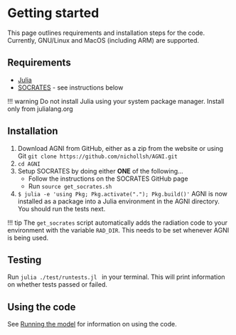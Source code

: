 # Getting started
This page outlines requirements and installation steps for the code. Currently, 
GNU/Linux and MacOS (including ARM) are supported. 

## Requirements
* [Julia](https://julialang.org/downloads/) 
* [SOCRATES](https://github.com/nichollsh/SOCRATES) - see instructions below

!!! warning
    Do not install Julia using your system package manager. Install only from julialang.org

## Installation
1. Download AGNI from GitHub, either as a zip from the website or using Git 
          `git clone https://github.com/nichollsh/AGNI.git`
2. `cd AGNI`
3. Setup SOCRATES by doing either **ONE** of the following...
    - Follow the instructions on the SOCRATES GitHub page   
    - Run `source get_socrates.sh`    
4. `$ julia -e 'using Pkg; Pkg.activate("."); Pkg.build()'`
AGNI is now installed as a package into a Julia environment in the AGNI
directory. You should run the tests next.

!!! tip 
    The `get_socrates` script automatically adds the radiation code to your
    environment with the variable `RAD_DIR`. This needs to be set whenever 
    AGNI is being used.

## Testing
Run `julia ./test/runtests.jl ` in your terminal. This will print information 
on whether tests passed or failed.   

## Using the code
See [Running the model](@ref) for information on using the code.
